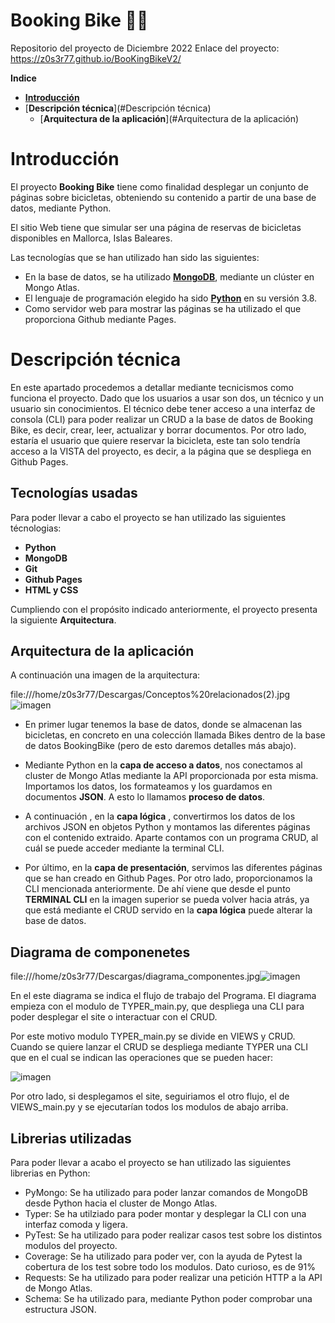 # Booking Bike :biking_man:
Repositorio del proyecto de Diciembre 2022
Enlace del proyecto: https://z0s3r77.github.io/BooKingBikeV2/

**Indice**

- [**Introducción**](#introducción)
- [**Descripción técnica**](#Descripción técnica)
  - [**Arquitectura de la aplicación**](#Arquitectura de la aplicación)


# Introducción 

El proyecto **Booking Bike** tiene como finalidad desplegar un conjunto de páginas sobre bicicletas, obteniendo su contenido a partir de una base de datos, mediante Python.

El sitio Web tiene que simular ser una página de reservas de bicicletas disponibles en Mallorca, Islas Baleares. 

Las tecnologías que se han utilizado han sido las siguientes:

- En la base de datos, se ha utilizado [**MongoDB**](https://www.mongodb.com), mediante un clúster en Mongo Atlas.
- El lenguaje de programación elegido ha sido [**Python**](https://www.python.org/) en su  versión 3.8.
- Como servidor web para mostrar las páginas se ha utilizado el que proporciona Github mediante Pages.

# Descripción técnica

En este apartado procedemos a detallar mediante tecnicismos como funciona el proyecto.
Dado que los usuarios a usar son dos, un técnico y un usuario sin conocimientos. El técnico debe tener acceso a una interfaz de consola (CLI) para poder realizar un CRUD a la base de datos de Booking Bike, es decir, crear, leer, actualizar y borrar documentos. Por otro lado, estaría el usuario que quiere reservar la bicicleta, este tan solo tendría acceso a la VISTA del proyecto, es decir, a la página que se despliega en Github Pages.

## Tecnologías usadas

Para poder llevar a cabo el proyecto se han utilizado las siguientes técnologias:

- **Python**
- **MongoDB**
- **Git**
- **Github Pages**
- **HTML y CSS**


Cumpliendo con el propósito indicado anteriormente, el proyecto presenta la siguiente **Arquitectura**.

## Arquitectura de la aplicación

A continuación una imagen de la arquitectura:

file:///home/z0s3r77/Descargas/Conceptos%20relacionados(2).jpg![imagen](https://user-images.githubusercontent.com/80277545/206925650-5ab8087a-086a-4726-a586-3b74ef6f80ea.png)


- En primer lugar tenemos la base de datos, donde se almacenan las bicicletas, en concreto en una colección llamada Bikes dentro de la base de datos BookingBike (pero de esto daremos detalles más abajo). 

- Mediante Python en la **capa de acceso a datos**, nos conectamos al cluster de Mongo Atlas mediante la API proporcionada por esta misma. Importamos los datos, los formateamos y los guardamos en documentos **JSON**. A esto lo llamamos **proceso de datos**.

- A continuación , en la **capa lógica** , convertirmos los datos de los archivos JSON en objetos Python y montamos las diferentes páginas con el contenido extraido. Aparte contamos con un programa CRUD, al cuál se puede acceder mediante la terminal CLI.

- Por último, en la **capa de presentación**, servimos las diferentes páginas que se han creado en Github Pages. Por otro lado, proporcionamos la CLI mencionada anteriormente. De ahí viene que desde el punto **TERMINAL CLI** en la imagen superior se pueda volver hacia atrás, ya que está mediante el CRUD servido en la **capa lógica** puede alterar la base de datos. 

## Diagrama de componenetes

file:///home/z0s3r77/Descargas/diagrama_componentes.jpg![imagen](https://user-images.githubusercontent.com/80277545/206933261-e2edfa93-732e-45fe-884c-0265eedf2546.png)


En el este diagrama se indica el flujo de trabajo del Programa. El diagrama empieza con el modulo de TYPER_main.py, que despliega una CLI para poder desplegar el site o interactuar con el CRUD.

Por este motivo modulo TYPER_main.py se divide en VIEWS y CRUD. Cuando se quiere lanzar el CRUD se despliega mediante TYPER una CLI que en el cual se indican las operaciones que se pueden hacer:

![imagen](https://user-images.githubusercontent.com/80277545/206933144-84d09b78-e67d-43a5-9c03-a0e9aab22bec.png)

Por otro lado, si desplegamos el site, seguiriamos el otro flujo, el de VIEWS_main.py y se ejecutarían todos los modulos de abajo arriba.

## Librerias utilizadas

Para poder llevar a acabo el proyecto se han utilizado las siguientes librerias en Python:

  - PyMongo: Se ha utilizado para poder lanzar comandos de MongoDB desde Python hacia el cluster de Mongo Atlas.
  - Typer: Se ha utilziado para poder montar y desplegar la CLI con una interfaz comoda y ligera.
  - PyTest: Se ha utilizado para poder realizar casos test sobre los distintos modulos del proyecto.
  - Coverage: Se ha utilizado para poder ver, con la ayuda de Pytest la cobertura de los test sobre todo los modulos. Dato curioso, es de 91%
  - Requests: Se ha utilizado para poder realizar una petición HTTP a la API de Mongo Atlas.
  - Schema: Se ha utilizado para, mediante Python poder comprobar una estructura JSON.



